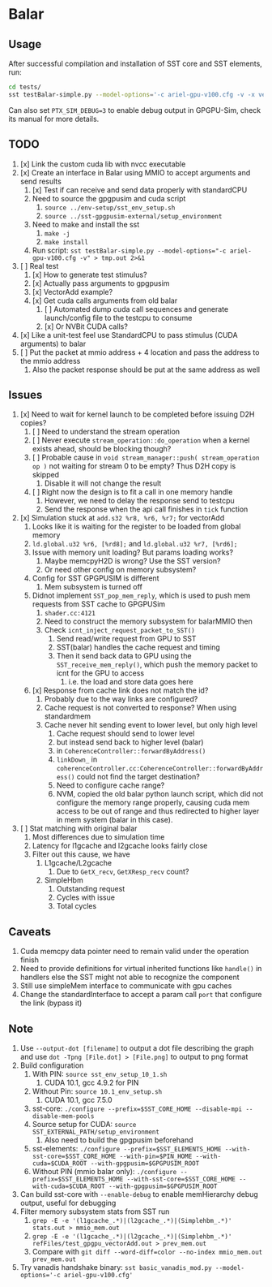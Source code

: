 # Balar

## Usage

After successful compilation and installation of SST core and SST elements, run:

```bash
cd tests/
sst testBalar-simple.py --model-options='-c ariel-gpu-v100.cfg -v -x vectorAdd/vectorAdd'
```

Can also set `PTX_SIM_DEBUG=3` to enable debug output in GPGPU-Sim, check its manual for more details.

## TODO

1. [x] Link the custom cuda lib with nvcc executable
2. [x] Create an interface in Balar using MMIO to accept arguments and send results
    1. [x] Test if can receive and send data properly with standardCPU
    1. Need to source the gpgpusim and cuda script
        1. `source ../env-setup/sst_env_setup.sh`
        1. `source ../sst-gpgpusim-external/setup_environment`
    1. Need to make and install the sst
        1. `make -j`
        1. `make install`
    1. Run script: `sst testBalar-simple.py --model-options="-c ariel-gpu-v100.cfg -v" > tmp.out 2>&1`
3. [ ] Real test
    1. [x] How to generate test stimulus?
    2. [x] Actually pass arguments to gpgpusim
    3. [x] VectorAdd example?
    4. [x] Get cuda calls arguments from old balar
        1. [ ] Automated dump cuda call sequences and generate launch/config file to the testcpu to consume
        2. [x] Or NVBit CUDA calls?
4. [x] Like a unit-test feel use StandardCPU to pass stimulus (CUDA arguments) to balar
5. [ ] Put the packet at mmio address + 4 location and pass the address to the mmio address
    1. Also the packet response should be put at the same address as well

## Issues

1. [x] Need to wait for kernel launch to be completed before issuing D2H copies?
    1. [ ] Need to understand the stream operation
    1. [ ] Never execute `stream_operation::do_operation` when a kernel exists ahead, should be blocking though?
    1. [ ] Probable cause in `void stream_manager::push( stream_operation op )` not waiting for stream 0 to be empty? Thus D2H copy is skipped
        1. Disable it will not change the result
    1. [ ] Right now the design is to fit a call in one memory handle
        1. However, we need to delay the response send to testcpu
        2. Send the response when the api call finishes in `tick` function
2. [x] Simulation stuck at `add.s32 %r8, %r6, %r7;` for vectorAdd
    1. Looks like it is waiting for the register to be loaded from global memory
    1. `ld.global.u32 %r6, [%rd8];` and `ld.global.u32 %r7, [%rd6];`
    1. Issue with memory unit loading? But params loading works?
        1. Maybe memcpyH2D is wrong? Use the SST version?
        2. Or need other config on memory subsystem?
    1. Config for SST GPGPUSIM is different
        1. Mem subsystem is turned off
    1. Didnot implement `SST_pop_mem_reply`, which is used to push mem requests from SST cache to GPGPUSim
        1. `shader.cc:4121`
        1. Need to construct the memory subsystem for balarMMIO then
        1. Check `icnt_inject_request_packet_to_SST()`
            1. Send read/write request from GPU to SST
            1. SST(balar) handles the cache request and timing
            1. Then it send back data to GPU using the `SST_receive_mem_reply()`, which push the memory packet to icnt for the GPU to access
                1. i.e. the load and store data goes here
    1. [x] Response from cache link does not match the id?
        1. Probably due to the way links are configured?
        1. Cache request is not converted to response? When using standardmem
        1. Cache never hit sending event to lower level, but only high level
            1. Cache request should send to lower level
            2. but instead send back to higher level (balar)
            3. in `CoherenceController::forwardByAddress()`
            4. `linkDown_` in `coherenceController.cc:CoherenceController::forwardByAddress()` could not find the target destination?
            5. Need to configure cache range?
            6. NVM, copied the old balar python launch script, which did not configure the memory range properly, causing cuda mem access to be out of range and thus redirected to higher layer in mem system (balar in this case).
3. [ ] Stat matching with original balar
    1. Most differences due to simulation time
    1. Latency for l1gcache and l2gcache looks fairly close
    1. Filter out this cause, we have
        1. L1gcache/L2gcache
            1. Due to `GetX_recv`, `GetXResp_recv` count?
        2. SimpleHbm
            1. Outstanding request
            1. Cycles with issue
            1. Total cycles

## Caveats

1. Cuda memcpy data pointer need to remain valid under the operation finish
2. Need to provide definitions for virtual inherited functions like `handle()` in handlers else the SST might not able to recognize the component
3. Still use simpleMem interface to communicate with gpu caches
4. Change the standardInterface to accept a param call `port` that configure the link (bypass it)

## Note

1. Use `--output-dot [filename]` to output a dot file describing the graph and use `dot -Tpng [File.dot] > [File.png]` to output to png format
1. Build configuration
    1. With PIN: `source sst_env_setup_10_1.sh`
        1. CUDA 10.1, gcc 4.9.2 for PIN
    2. Without Pin: `source 10.1_env_setup.sh`
        1. CUDA 10.1, gcc 7.5.0
    3. sst-core: `./configure --prefix=$SST_CORE_HOME --disable-mpi --disable-mem-pools`
    4. Source setup for CUDA: `source SST_EXTERNAL_PATH/setup_environment`
        1. Also need to build the gpgpusim beforehand
    5. sst-elements: `./configure --prefix=$SST_ELEMENTS_HOME --with-sst-core=$SST_CORE_HOME --with-pin=$PIN_HOME --with-cuda=$CUDA_ROOT --with-gpgpusim=$GPGPUSIM_ROOT`
    6. Without PIN (mmio balar only): `./configure --prefix=$SST_ELEMENTS_HOME --with-sst-core=$SST_CORE_HOME --with-cuda=$CUDA_ROOT --with-gpgpusim=$GPGPUSIM_ROOT`
1. Can build sst-core with `--enable-debug` to enable memHierarchy debug output, useful for debugging
1. Filter memory subsystem stats from SST run
    1. `grep -E -e '(l1gcache_.*)|(l2gcache_.*)|(Simplehbm_.*)' stats.out > mmio_mem.out`
    1. `grep -E -e '(l1gcache_.*)|(l2gcache_.*)|(Simplehbm_.*)' refFiles/test_gpgpu_vectorAdd.out > prev_mem.out`
    1. Compare with `git diff --word-diff=color --no-index mmio_mem.out prev_mem.out`
1. Try vanadis handshake binary: `sst basic_vanadis_mod.py --model-options='-c ariel-gpu-v100.cfg'`
